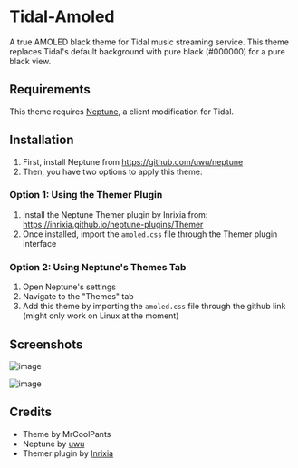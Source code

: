 # Tidal-Amoled

A true AMOLED black theme for Tidal music streaming service. This theme replaces Tidal's default background with pure black (#000000) for a pure black view.

## Requirements

This theme requires [Neptune](https://github.com/uwu/neptune), a client modification for Tidal.

## Installation

1. First, install Neptune from https://github.com/uwu/neptune
2. Then, you have two options to apply this theme:

### Option 1: Using the Themer Plugin

1. Install the Neptune Themer plugin by Inrixia from: https://inrixia.github.io/neptune-plugins/Themer
2. Once installed, import the `amoled.css` file through the Themer plugin interface

### Option 2: Using Neptune's Themes Tab

1. Open Neptune's settings
2. Navigate to the "Themes" tab
3. Add this theme by importing the `amoled.css` file through the github link (might only work on Linux at the moment)

## Screenshots
![image](https://github.com/user-attachments/assets/40e15d08-b0c7-4891-882e-79ae87107671)

![image](https://github.com/user-attachments/assets/d00a0e69-863d-4b32-bb7f-55d80e380f40)


## Credits

- Theme by MrCoolPants
- Neptune by [uwu](https://github.com/uwu/neptune)
- Themer plugin by [Inrixia](https://inrixia.github.io/neptune-plugins/Themer)
